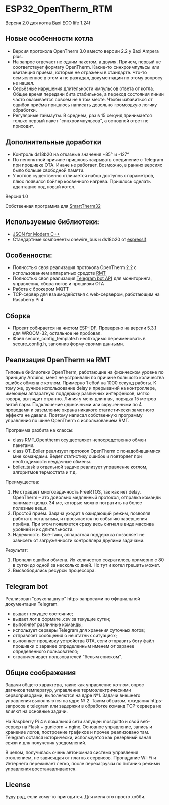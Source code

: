 # ESP32_OpenTherm_RTM

Версия 2.0 для котла Baxi ECO life 1.24f

## Новые особенности котла
* Версия протокола OpenTherm 3.0 вместо версии 2.2 у Baxi Ampera plus.
* На запрос отвечает не одним пакетом, а двумя. Причем, первый не соответствует формату OpenTherm. Какие-то синхроимпульсы или квитанция приёма, которые не отражены в стандарте. Что-то осмысленное в этом я не разгадал, документации по этому вопросу не нашел.
* Серьёзные нарушения длительности импульсов ответа от котла. Общее время передачи бита стабильное, а переход состояния линии часто оказывается совсем не в том месте. Чтобы избавиться от ошибок приёма пришлось написать довольно громоздкую логику обработки.
* Регулярные таймауты. В среднем, раз в 15 секунд принимается только первый пакет "синхроимпульсов", а основной ответ не приходит.

## Дополнительные доработки
* Контроль ds18b20 на отказные значения +85° и -127°
* По непонятной причине пришлось закрывать соединение с Telegram при прошивке OTA. Иначе не работает. Возможно, в ранних версиях было больше свободной памяти.
* У котлов существенно отличается набор доступных параметров, плюс появился бойлер косвенного нагрева. Пришлось сделать адаптацию под новый котел.



Версия 1.0

Собственная программа для [SmartTherm32](https://www.umkikit.ru/index.php?route=product/product&path=67&product_id=103)

## Используемые библиотеки:
* [JSON for Modern C++](https://github.com/nlohmann/json)
* Стандартные компоненты onewire_bus и ds18b20 от [espressif](https://components.espressif.com)

## Особенности:
* Полностью своя реализация протокола OpenTherm 2.2 с использованием аппаратных средств [RMT](https://docs.espressif.com/projects/esp-idf/en/stable/esp32/api-reference/peripherals/rmt.html#rmt-rmt-encoder)
* Полностью своя реализация [Telegram bot API](https://core.telegram.org/bots/api) для мониторинга, управления, сбора логов и прошивки OTA
* Работа с брокером MQTT
* TCP-сервер для взаимодействия с web-сервером, работающим на Raspberry Pi 4

## Сборка
* Проект собирается на чистом [ESP-IDF](https://docs.espressif.com/projects/esp-idf/en/latest/esp32/). Проверено на версии 5.3.1 для WROOM-32, остальное не пробовал.
* Файл secure_config_template.h необходимо переименовать в secure_config.h, заполнив форму своими данными.

## Реализация OpenTherm на RMT

Типовые библиотеки OpenTherm, работающие на физическом уровне по принципу Arduino, меня не устраивали по причине большого количества ошибок обмена с котлом. Примерно 1 сбой на 1000 секунд работы. К тому же, ручное использование delay и прерываний на контроллере, имеющем аппаратную поддержку различных интерфейсов, мягко говоря, выглядит странно.
Линия у меня длинная, порядка 15 метров витой пары. Подключение одиночными или скрученными по 4 проводами и заземление экрана никакого статистически заметного эффекта не давали.
Поэтому написал собственную программу управления по шине OpenTherm с использованием RMT.

Программа разбита на классы:
* class RMT_Opentherm осуществляет непосредственно обмен пакетами.
* class OT_Boiler реализует протокол OpenTherm с понадобившимися мне командами. Ведет статистику ошибок и повторяет при необходимости неудачные обмены.
* boiler_task в отдельной задаче реализует управление котлом, алгоритмов термостата и т.д.

Преимущества:
1. Не страдает многозадачность FreeRTOS, так как нет delay. OpenTherm – это довольно медленный протокол, отправка команды занимает целых 34 мс, которые можно потратить на более полезные вещи.
2. Простой приём. Задача уходит в ожидающий режим, позволяя работать остальным, и просыпается по событию завершения приёма. При этом появляется сразу весь сигнал в виде массива уровней и их длительности.
3. Надежность. Всё-таки, аппаратная поддержка позволяет не зависеть от загруженности контроллера другими задачами.

Результат:
1. Пропали ошибки обмена. Их количество сократилось примерно с 80 в сутки до одной за несколько дней. Но тут и котел грешить может.
2. Высвободились ресурсы процессора.

## Telegram bot
Реализован "врукопашную" https-запросами по официальной документации Telegram.

* выдает текущее состояние;
* выдает лог в формате .csv за текущие сутки;
* выполняет различные команды;
* использует серверы Telegram для хранения суточных логов;
* отправляет сообщения о нештатных ситуациях;
* выполняет прошивку устройства OTA, если отправить боту файл прошивки с заранее определенным именем от заранее определенного пользователя;
* ограниченивает пользователей "белым списком".

## Общие соображения
Задачи общего характера, такие как управление котлом, опрос датчиков температур, управление термоэлектрическими сервоприводами, выполняются на ядре №1. Задачи внешнего управления выполняются на ядре № 2. Таким образом, ожидания https-запросов к telegram или задержки в обработке команд TCP-сервера не влияют на основные задачи.

На Raspberry Pi 4 в локальной сети запущен mosquitto и свой веб-сервер на Flask + gunicorn + nginx. Основное управление, запись и хранение логов, построение графиков и прочее реализовано там. Telegram остался исторически, используется как резервный канал связи и для получения уведомлений.

В целом, получилась очень автономная система управления отоплением, не зависящая от платных сервисов. Пропадание Wi-Fi и Интернета переживает легко, после перезагрузки по питанию режимы управления восстанавливаются.

## License
Буду рад, если кому-то пригодится. Для меня это просто хобби.